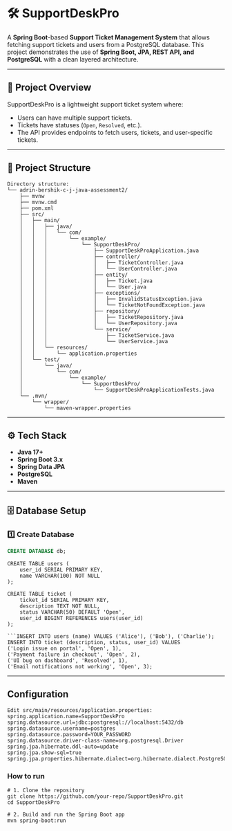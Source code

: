 # 🛠️ SupportDeskPro

A **Spring Boot**-based **Support Ticket Management System** that allows fetching support tickets and users from a PostgreSQL database. This project demonstrates the use of **Spring Boot, JPA, REST API, and PostgreSQL** with a clean layered architecture.

---

## 📌 Project Overview
SupportDeskPro is a lightweight support ticket system where:
- Users can have multiple support tickets.
- Tickets have statuses (`Open`, `Resolved`, etc.).
- The API provides endpoints to fetch users, tickets, and user-specific tickets.

---

## 📂 Project Structure
```
Directory structure:
└── adrin-bershik-c-j-java-assessment2/
    ├── mvnw
    ├── mvnw.cmd
    ├── pom.xml
    ├── src/
    │   ├── main/
    │   │   ├── java/
    │   │   │   └── com/
    │   │   │       └── example/
    │   │   │           └── SupportDeskPro/
    │   │   │               ├── SupportDeskProApplication.java
    │   │   │               ├── controller/
    │   │   │               │   ├── TicketController.java
    │   │   │               │   └── UserController.java
    │   │   │               ├── entity/
    │   │   │               │   ├── Ticket.java
    │   │   │               │   └── User.java
    │   │   │               ├── exceptions/
    │   │   │               │   ├── InvalidStatusException.java
    │   │   │               │   └── TicketNotFoundException.java
    │   │   │               ├── repository/
    │   │   │               │   ├── TicketRepository.java
    │   │   │               │   └── UserRepository.java
    │   │   │               └── service/
    │   │   │                   ├── TicketService.java
    │   │   │                   └── UserService.java
    │   │   └── resources/
    │   │       └── application.properties
    │   └── test/
    │       └── java/
    │           └── com/
    │               └── example/
    │                   └── SupportDeskPro/
    │                       └── SupportDeskProApplicationTests.java
    └── .mvn/
        └── wrapper/
            └── maven-wrapper.properties

```

---

## ⚙️ Tech Stack
- **Java 17+**
- **Spring Boot 3.x**
- **Spring Data JPA**
- **PostgreSQL**
- **Maven**

---

## 🗄️ Database Setup

### 1️⃣ Create Database
```sql
CREATE DATABASE db;
```
```
CREATE TABLE users (
    user_id SERIAL PRIMARY KEY,
    name VARCHAR(100) NOT NULL
);
```
```
CREATE TABLE ticket (
    ticket_id SERIAL PRIMARY KEY,
    description TEXT NOT NULL,
    status VARCHAR(50) DEFAULT 'Open',
    user_id BIGINT REFERENCES users(user_id)
);

```INSERT INTO users (name) VALUES ('Alice'), ('Bob'), ('Charlie');
INSERT INTO ticket (description, status, user_id) VALUES
('Login issue on portal', 'Open', 1),
('Payment failure in checkout', 'Open', 2),
('UI bug on dashboard', 'Resolved', 1),
('Email notifications not working', 'Open', 3);
```
---

## Configuration
```
Edit src/main/resources/application.properties:
spring.application.name=SupportDeskPro
spring.datasource.url=jdbc:postgresql://localhost:5432/db
spring.datasource.username=postgres
spring.datasource.password=YOUR_PASSWORD
spring.datasource.driver-class-name=org.postgresql.Driver
spring.jpa.hibernate.ddl-auto=update
spring.jpa.show-sql=true
spring.jpa.properties.hibernate.dialect=org.hibernate.dialect.PostgreSQLDialect
```
### How to run
```
# 1. Clone the repository
git clone https://github.com/your-repo/SupportDeskPro.git
cd SupportDeskPro

# 2. Build and run the Spring Boot app
mvn spring-boot:run
```
